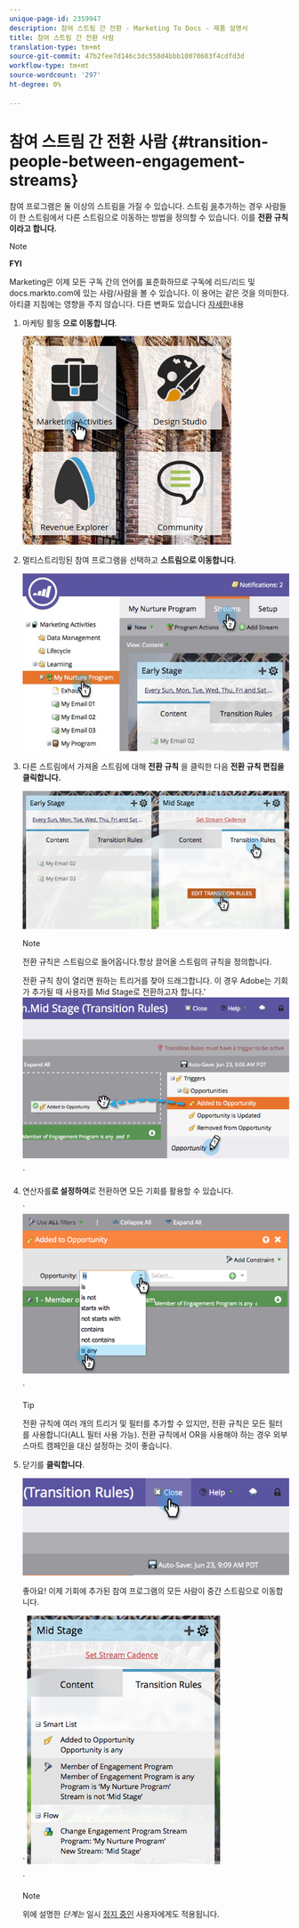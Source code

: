 ```yaml
---
unique-page-id: 2359947
description: 참여 스트림 간 전환 - Marketing To Docs - 제품 설명서
title: 참여 스트림 간 전환 사람
translation-type: tm+mt
source-git-commit: 47b2fee7d146c3dc558d4bbb10070683f4cdfd3d
workflow-type: tm+mt
source-wordcount: '297'
ht-degree: 0%

---
```



# 참여 스트림 간 전환 사람 {#transition-people-between-engagement-streams}

참여 프로그램은 둘 이상의 스트림을 가질 수 있습니다. 스트림 [을](../../../../product-docs/email-marketing/drip-nurturing/creating-an-engagement-program/add-a-stream.md)추가하는 경우 사람들이 한 스트림에서 다른 스트림으로 이동하는 방법을 정의할 수 있습니다. 이를 **전환 규칙이라고 합니다.**

>[!NOTE]
>
>**FYI**
>
>Marketing은 이제 모든 구독 간의 언어를 표준화하므로 구독에 리드/리드 및 docs.markto.com에 있는 사람/사람을 볼 수 있습니다. 이 용어는 같은 것을 의미한다.아티클 지침에는 영향을 주지 않습니다. 다른 변화도 있습니다 [자세한](http://docs.marketo.com/display/DOCS/Updates+to+Marketo+Terminology)내용

1. 마케팅 활동 **으로 이동합니다**.

   ![](assets/ma.png)

1. 멀티스트리밍된 참여 프로그램을 선택하고 **스트림으로 이동합니다**.

   ![](assets/multistream.jpg)

1. 다른 스트림에서 가져올 스트림에 대해 **전환 규칙** 을 클릭한 다음 **전환 규칙 편집을 클릭합니다.**

   ![](assets/image2014-9-15-18-3a10-3a18.png)

   >[!NOTE]
   >
   >전환 규칙은 스트림으로 들어옵니다.항상 끌어올 스트림의 규칙을 정의합니다.

   전환 규칙 창이 열리면 원하는 트리거를 찾아 드래그합니다. 이 경우 Adobe는 기회가 추가될 때 사용자를 Mid Stage로 전환하고자 합니다.&#39; ![](assets/image2014-9-15-18-3a10-3a46.png)

   `

1. 연산자를**로 설정하여**로 전환하면 모든 기회를 활용할 수 있습니다.

   ` ![](assets/image2014-9-15-18-3a11-3a14.png)

   `

   >[!TIP]
   >
   >전환 규칙에 여러 개의 트리거 및 필터를 추가할 수 있지만, 전환 규칙은 모든 필터를 사용합니다(ALL 필터 사용 가능). 전환 규칙에서 OR을 사용해야 하는 경우 외부 스마트 캠페인을 대신 설정하는 것이 좋습니다.

1. 닫기를 **클릭합니다**.

   ![](assets/image2014-9-15-18-3a11-3a23.png)

   좋아요! 이제 기회에 추가된 참여 프로그램의 모든 사람이 중간 스트림으로 이동합니다.

   ` ![](assets/image2014-9-15-18-3a11-3a29.png)

   `

   >[!NOTE]
   >
   >위에 설명한 *단계는* 일시 [정지 중인](http://docs.marketo.com/display/DOCS/Pause+People+in+an+Engagement+Program) 사용자에게도 적용됩니다.

